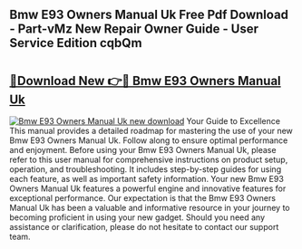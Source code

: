## Bmw E93 Owners Manual Uk Free Pdf Download - Part-vMz New Repair Owner Guide - User Service Edition cqbQm

# <h2><a href="http://cf12928.oget.top/?id=Bmw+E93+Owners+Manual+Uk">🔗Download New 👉🔴 Bmw E93 Owners Manual Uk</a></h2>

[![Bmw E93 Owners Manual Uk new download](https://i.imgur.com/5g1atiW.png)](http://cf12928.oget.top/?id=Bmw+E93+Owners+Manual+Uk)
Your Guide to Excellence This manual provides a detailed roadmap for mastering the use of your new Bmw E93 Owners Manual Uk. Follow along to ensure optimal performance and enjoyment. Before using your Bmw E93 Owners Manual Uk, please refer to this user manual for comprehensive instructions on product setup, operation, and troubleshooting. It includes step-by-step guides for using each feature, as well as important safety information. Your new Bmw E93 Owners Manual Uk features a powerful engine and innovative features for exceptional performance. Our expectation is that the Bmw E93 Owners Manual Uk has been a valuable and informative resource in your journey to becoming proficient in using your new gadget. Should you need any assistance or clarification, please do not hesitate to contact our support team.

